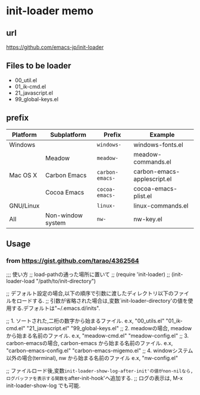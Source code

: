 # init-loader memo

## url
https://github.com/emacs-jp/init-loader

## Files to be loader
- 00_util.el
- 01_ik-cmd.el
- 21_javascript.el
- 99_global-keys.el

## prefix

| Platform  | Subplatform       | Prefix          | Example                     |
| --------- | ----------------- | --------------- | --------------------------- |
| Windows   |                   | `windows-`      | windows-fonts.el            |
|           | Meadow            | `meadow-`       | meadow-commands.el          |
| Mac OS X  | Carbon Emacs      | `carbon-emacs-` | carbon-emacs-applescript.el |
|           | Cocoa Emacs       | `cocoa-emacs-`  | cocoa-emacs-plist.el        |
| GNU/Linux |                   | `linux-`        | linux-commands.el           |
| All       | Non-window system | `nw-`           | nw-key.el                   |

## Usage

### from https://gist.github.com/tarao/4362564

;;; 使い方
;; load-pathの通った場所に置いて
;; (require 'init-loader)
;; (init-loader-load "/path/to/init-directory")

;;  デフォルト設定の場合,以下の順序で引数に渡したディレクトリ以下のファイルをロードする.
;; 引数が省略された場合は,変数`init-loader-directory'の値を使用する.デフォルトは"~/.emacs.d/inits".

;; 1. ソートされた,二桁の数字から始まるファイル. e.x, "00_utils.el" "01_ik-cmd.el" "21_javascript.el" "99_global-keys.el"
;; 2. meadowの場合, meadow から始まる名前のファイル. e.x, "meadow-cmd.el" "meadow-config.el"
;; 3. carbon-emacsの場合, carbon-emacs から始まる名前のファイル. e.x, "carbon-emacs-config.el" "carbon-emacs-migemo.el"
;; 4. windowシステム以外の場合(terminal), nw から始まる名前のファイル e.x, "nw-config.el"

;; ファイルロード後,変数`init-loader-show-log-after-init'の値がnon-nilなら,ログバッファを表示する関数を`after-init-hook'へ追加する.
;; ログの表示は, M-x init-loader-show-log でも可能.
